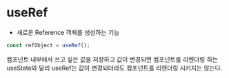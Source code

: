 # useRef

- 새로운 Reference 객체를 생성하는 기능

```jsx
const refObject = useRef();
```

컴포넌트 내부에서 쓰고 싶은 값을 저장하고 값이 변경되면 컴포넌트를 리렌더링 하는 useState와 달리
useRef는 값이 변경되더라도 컴포넌트를 리렌더링 시키지는 않는다.
